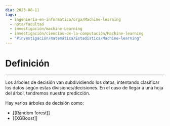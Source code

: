 ```yaml
---
dia: 2023-08-11
tags:
  - ingeniería-en-informática/orga/Machine-learning
  - nota/facultad
  - investigación/machine-Learning
  - investigación/ciencias-de-la-computación/Machine-learning
  - "#investigación/matemática/Estadística/Machine-learning"
---
```

# Definición
---
Los árboles de decisión van subdividiendo los datos, intentando clasificar los datos según estas divisiones/decisiones. En el caso de llegar a una hoja del árbol, tendremos nuestra predicción.

Hay varios árboles de decisión como:
* [[Random forest]]
* [[XGBoost]]